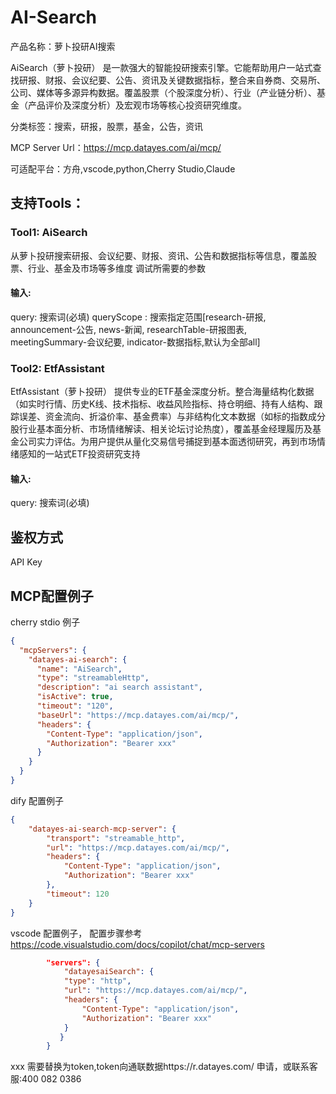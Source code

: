# AI-Search

产品名称：萝卜投研AI搜索



AiSearch（萝卜投研） 是一款强大的智能投研搜索引擎。它能帮助用户一站式查找研报、财报、会议纪要、公告、资讯及关键数据指标，整合来自券商、交易所、公司、媒体等多源异构数据。覆盖股票（个股深度分析）、行业（产业链分析）、基金（产品评价及深度分析）及宏观市场等核心投资研究维度。

分类标签：搜索，研报，股票，基金，公告，资讯

MCP Server Url：https://mcp.datayes.com/ai/mcp/

可适配平台：方舟,vscode,python,Cherry Studio,Claude

## 支持Tools：


### Tool1: AiSearch 
从萝卜投研搜索研报、会议纪要、财报、资讯、公告和数据指标等信息，覆盖股票、行业、基金及市场等多维度
调试所需要的参数

#### 输入:
query: 搜索词(必填)
queryScope : 搜索指定范围[research-研报, announcement-公告, news-新闻, researchTable-研报图表, meetingSummary-会议纪要, indicator-数据指标,默认为全部all]

### Tool2: EtfAssistant
EtfAssistant（萝卜投研） 提供专业的ETF基金深度分析。整合海量结构化数据（如实时行情、历史K线、技术指标、收益风险指标、持仓明细、持有人结构、跟踪误差、资金流向、折溢价率、基金费率）与非结构化文本数据（如标的指数成分股行业基本面分析、市场情绪解读、相关论坛讨论热度），覆盖基金经理履历及基金公司实力评估。为用户提供从量化交易信号捕捉到基本面透彻研究，再到市场情绪感知的一站式ETF投资研究支持

#### 输入:
query: 搜索词(必填)

## 鉴权方式
API Key

## MCP配置例子
cherry stdio 例子
```json
{
  "mcpServers": {
    "datayes-ai-search": {
      "name": "AiSearch",
      "type": "streamableHttp",
      "description": "ai search assistant",
      "isActive": true,
      "timeout": "120",
      "baseUrl": "https://mcp.datayes.com/ai/mcp/",
      "headers": {
        "Content-Type": "application/json",
        "Authorization": "Bearer xxx"
      }
    }
  }
}
```

dify 配置例子
```json
{
    "datayes-ai-search-mcp-server": {
        "transport": "streamable_http",
        "url": "https://mcp.datayes.com/ai/mcp/",
        "headers": {
            "Content-Type": "application/json",
            "Authorization": "Bearer xxx"
        },
        "timeout": 120
    }
}
```

vscode 配置例子， 配置步骤参考  
https://code.visualstudio.com/docs/copilot/chat/mcp-servers

```json
        "servers": {
            "datayesaiSearch": {
            "type": "http",
            "url": "https://mcp.datayes.com/ai/mcp/",
            "headers": {
                "Content-Type": "application/json",
                "Authorization": "Bearer xxx"
            }
           }            
        }
```
xxx 需要替换为token,token向通联数据https://r.datayes.com/ 申请，或联系客服:400 082 0386
